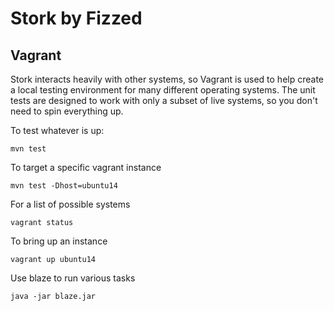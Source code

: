 Stork by Fizzed
=======================================

## Vagrant

Stork interacts heavily with other systems, so Vagrant is used to help create
a local testing environment for many different operating systems.  The unit
tests are designed to work with only a subset of live systems, so you don't need
to spin everything up.

To test whatever is up:

    mvn test

To target a specific vagrant instance

    mvn test -Dhost=ubuntu14

For a list of possible systems

    vagrant status

To bring up an instance

    vagrant up ubuntu14

Use blaze to run various tasks

    java -jar blaze.jar